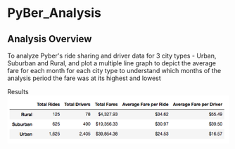 # PyBer_Analysis

## Analysis Overview
To analyze Pyber's ride sharing and driver data for 3 city types - Urban, Suburban and Rural, and plot a multiple line graph to depict the average fare for each month for each city type to understand which months of the analysis period the fare was at its highest and lowest

Results
![Pyber Analysis Summary](Resources/Pyber_analysis_summary.png)
